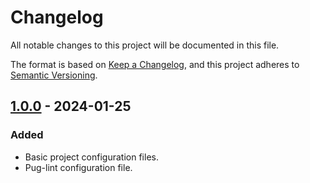 # Changelog

All notable changes to this project will be documented in this file.

The format is based on [Keep a Changelog](https://keepachangelog.com/en/1.1.0/),
and this project adheres to [Semantic Versioning](https://semver.org/spec/v2.0.0.html).

## [1.0.0] - 2024-01-25

### Added

- Basic project configuration files.
- Pug-lint configuration file.

[1.0.0]: https://github.com/koshikishi/pug-lint-config/releases/tag/v1.0.0
